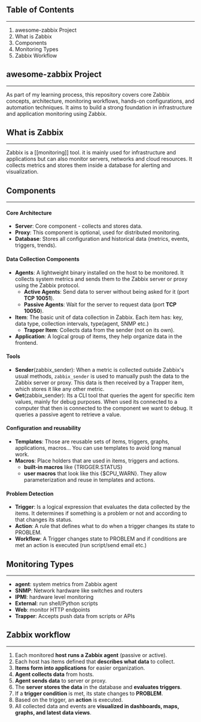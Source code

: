## Table of Contents
---
1. awesome-zabbix Project
2. What is Zabbix
3. Components
4. Monitoring Types
5. Zabbix Workflow

## awesome-zabbix Project
---
As part of my learning process, this repository covers core Zabbix concepts, architecture, monitoring workflows, hands-on configurations, and automation techniques. It aims to build a strong foundation in infrastructure and application monitoring using Zabbix.

## What is Zabbix
---
Zabbix is a [[monitoring]] tool. it is mainly used for infrastructure and applications but can also monitor servers, networks and cloud resources.
It collects metrics and stores them inside a database for alerting and visualization.

## Components
---
#### Core Architecture
- **Server**: Core component - collects and stores data.
- **Proxy**: This component is optional, used for distributed monitoring.
- **Database**: Stores all configuration and historical data (metrics, events, triggers, trends).

#### Data Collection Components
- **Agents**: A lightweight binary installed on the host to be monitored. It collects system metrics and sends them to the Zabbix server or proxy using the Zabbix protocol.
	- **Active Agents**: Send data to server without being asked for it (port **TCP 10051**).
	- **Passive Agents**: Wait for the server to request data (port **TCP 10050**).
- **Item**: The basic unit of data collection in Zabbix. 
  Each item has: key, data type, collection intervals, type(agent, SNMP etc.)
	- **Trapper Item**: Collects data from the sender (not on its own).
- **Application**: A logical group of items, they help organize data in the frontend.

#### Tools
- **Sender**(zabbix_sender): When a metric is collected outside Zabbix's usual methods, `zabbix_sender` is used to manually push the data to the Zabbix server or proxy. This data is then received by a Trapper item, which stores it like any other metric.
- **Get**(zabbix_sender): Its a CLI tool that queries the agent for specific item values, mainly for debug purposes.
  When used its connected to a computer that then is connected to the component we want to debug. It queries a passive agent to retrieve a value.

#### Configuration and reusability
- **Templates**: Those are reusable sets of items, triggers, graphs, applications, macros... 
  You can use templates to avoid long manual work.
- **Macros**: Place holders that are used in items, triggers and actions.
	- **built-in macros** like {TRIGGER.STATUS}
	- **user macros** that look like this {$CPU_WARN}.
	They allow parameterization and reuse in templates and actions.

#### Problem Detection
- **Trigger**: Is a logical expression that evaluates the data collected by the items.
  It determines if something is a problem or not and according to that changes its status.
- **Action**: A rule that defines what to do when a trigger changes its state to PROBLEM.
- **Workflow**: A Trigger changes state to PROBLEM and if conditions are met an action is executed (run script/send email etc.)

## Monitoring Types
---
- **agent**: system metrics from Zabbix agent 
- **SNMP**: Network hardware like switches and routers
- **IPMI**: hardware level monitoring
- **External**: run shell/Python scripts
- **Web**: monitor HTTP endpoints
- **Trapper**: Accepts push data from scripts or APIs

## Zabbix workflow
---
1. Each monitored **host runs a Zabbix agent** (passive or active).
2. Each host has items defined that **describes what data** to collect.
3. **Items form into applications** for easier organization.
4. **Agent collects data** from hosts.
5. **Agent sends data** to server or proxy.
6. The **server stores the data** in the database and **evaluates triggers**.
7. If a **trigger condition** is met, its state changes to **PROBLEM**.
8. Based on the trigger, an **action** is executed.
9. All collected data and events are **visualized in dashboards, maps, graphs, and latest data views**.
